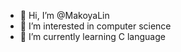 - 👋 Hi, I’m @MakoyaLin
- 👀 I’m interested in computer science
- 🌱 I’m currently learning C language


<!---
MakoyaLin/MakoyaLin is a ✨ special ✨ repository because its `README.md` (this file) appears on your GitHub profile.
You can click the Preview link to take a look at your changes.
--->
